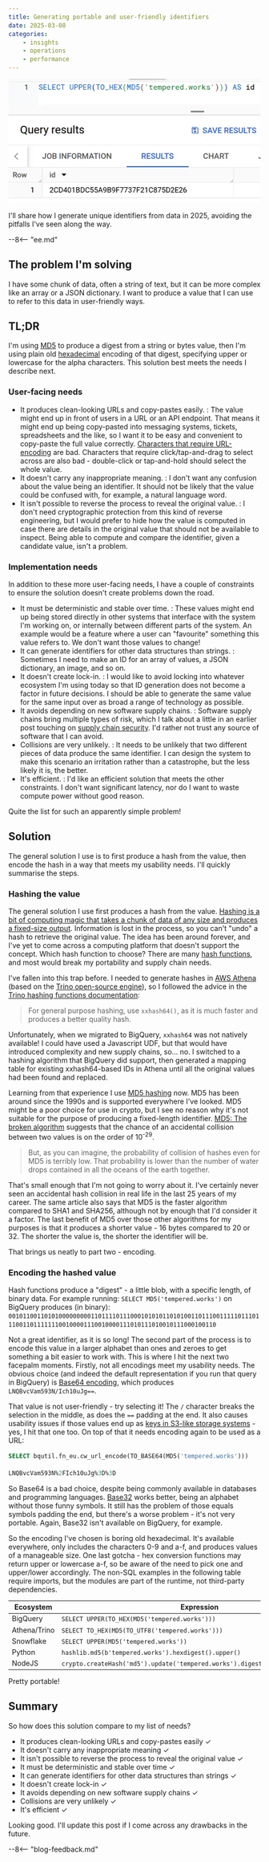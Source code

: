 ```yaml
---
title: Generating portable and user-friendly identifiers
date: 2025-03-08
categories:
    - insights
    - operations
    - performance
---
```


![A screenshot of the BigQuery console, with example SQL for generating an identfier from a string value as I outline below](./assets/image.webp)

I'll share how I generate unique identifiers from data in 2025, avoiding the pitfalls I've seen along the way.

--8<-- "ee.md"

<!-- more -->

## The problem I'm solving

I have some chunk of data, often a string of text, but it can be more complex like an array or a JSON dictionary. I want to produce a value that I can use to refer to this data in user-friendly ways.

## TL;DR

I'm using [MD5](https://en.wikipedia.org/wiki/MD5) to produce a digest from a string or bytes value, then I'm using plain old [hexadecimal](https://en.wikipedia.org/wiki/Hexadecimal) encoding of that digest, specifying upper or lowercase for the alpha characters. This solution best meets the needs I describe next.

### User-facing needs

- It produces clean-looking URLs and copy-pastes easily.
: The value might end up in front of users in a URL or an API endpoint. That means it might end up being copy-pasted into messaging systems, tickets, spreadsheets and the like, so I want it to be easy and convenient to copy-paste the full value correctly. [Characters that require URL-encoding](https://en.wikipedia.org/wiki/Percent-encoding) are bad. Characters that require click/tap-and-drag to select across are also bad - double-click or tap-and-hold should select the whole value.
- It doesn't carry any inappropriate meaning.
: I don't want any confusion about the value being an identifier. It should not be likely that the value could be confused with, for example, a natural language word.
- It isn't possible to reverse the process to reveal the original value.
: I don't need cryptographic protection from this kind of reverse engineering, but I would prefer to hide how the value is computed in case there are details in the original value that should not be available to inspect. Being able to compute and compare the identifier, given a candidate value, isn't a problem.

### Implementation needs

In addition to these more user-facing needs, I have a couple of constraints to ensure the solution doesn't create problems down the road.

- It must be deterministic and stable over time.
: These values might end up being stored directly in other systems that interface with the system I'm working on, or internally between different parts of the system. An example would be a feature where a user can "favourite" something this value refers to. We don't want those values to change!
- It can generate identifiers for other data structures than strings.
: Sometimes I need to make an ID for an array of values, a JSON dictionary, an image, and so on.
- It doesn't create lock-in.
: I would like to avoid locking into whatever ecosystem I'm using today so that ID generation does not become a factor in future decisions. I should be able to generate the same value for the same input over as broad a range of technology as possible.
- It avoids depending on new software supply chains.
: Software supply chains bring multiple types of risk, which I talk about a little in an earlier post touching on [supply chain security](../2024-05-01-how-i-do-python-supply-chain-security/index.md#assessing-dependency-risk). I'd rather not trust any source of software that I can avoid.
- Collisions are very unlikely.
: It needs to be unlikely that two different pieces of data produce the same identifier. I can design the system to make this scenario an irritation rather than a catastrophe, but the less likely it is, the better.
- It's efficient.
: I'd like an efficient solution that meets the other constraints. I don't want significant latency, nor do I want to waste compute power without good reason.

Quite the list for such an apparently simple problem!

## Solution

The general solution I use is to first produce a hash from the value, then encode the hash in a way that meets my usability needs. I'll quickly summarise the steps.

### Hashing the value

The general solution I use first produces a hash from the value. [Hashing is a bit of computing magic that takes a chunk of data of any size and produces a fixed-size output](https://en.wikipedia.org/wiki/Hash_function). Information is lost in the process, so you can't "undo" a hash to retrieve the original value. The idea has been around forever, and I've yet to come across a computing platform that doesn't support the concept. Which hash function to choose? There are many [hash functions](https://en.wikipedia.org/wiki/List_of_hash_functions), and most would break my portability and supply chain needs.

I've fallen into this trap before. I needed to generate hashes in [AWS Athena](https://docs.aws.amazon.com/athena/) (based on the [Trino open-source engine](https://trino.io/)), so I followed the advice in the [Trino hashing functions documentation](https://trino.io/docs/current/functions/binary.html#hashing-functions):

> For general purpose hashing, use `xxhash64()`, as it is much faster and produces a better quality hash.

Unfortunately, when we migrated to BigQuery, `xxhash64` was not natively available! I could have used a Javascript UDF, but that would have introduced complexity and new supply chains, so... no. I switched to a hashing algorithm that BigQuery did support, then generated a mapping table for existing xxhash64-based IDs in Athena until all the original values had been found and replaced.

Learning from that experience I use [MD5 hashing](https://en.wikipedia.org/wiki/MD5) now. MD5 has been around since the 1990s and is supported everywhere I've looked. MD5 might be a poor choice for use in crypto, but I see no reason why it's not suitable for the purpose of producing a fixed-length identifier. [MD5: The broken algorithm](https://www.avira.com/en/blog/md5-the-broken-algorithm) suggests that the chance of an accidental collision between two values is on the order of 10<sup>-29</sup>.

> But, as you can imagine, the probability of collision of hashes even for MD5 is terribly low. That probability is lower than the number of water drops contained in all the oceans of the earth together.

That's small enough that I'm not going to worry about it. I've certainly never seen an accidental hash collision in real life in the last 25 years of my career. The same article also says that MD5 is the faster algorithm compared to SHA1 and SHA256, although not by enough that I'd consider it a factor. The last benefit of MD5 over those other algorithms for my purposes is that it produces a shorter value - 16 bytes compared to 20 or 32. The shorter the value is, the shorter the identifier will be.

That brings us neatly to part two - encoding.

### Encoding the hashed value

Hash functions produce a "digest" - a little blob, with a specific length, of binary data. For example running: `SELECT MD5('tempered.works')` on BigQuery produces (in binary): `00101100110101000000000110111101110001010101101010011011100111110111011100110111111100100001110010000111010111010010111000100110`

Not a great identifier, as it is so long! The second part of the process is to encode this value in a larger alphabet than ones and zeroes to get something a bit easier to work with. This is where I hit the next two facepalm moments. Firstly, not all encodings meet my usability needs. The obvious choice (and indeed the default representation if you run that query in BigQuery) is [Base64 encoding](https://en.wikipedia.org/wiki/Base64), which produces `LNQBvcVam593N/Ich10uJg==`.

That value is not user-friendly - try selecting it! The `/` character breaks the selection in the middle, as does the `==` padding at the end. It also causes usability issues if those values end up as [keys in S3-like storage systems](https://docs.aws.amazon.com/AmazonS3/latest/userguide/object-keys.html) - yes, I hit that one too. On top of that it needs encoding again to be used as a URL:

```sql
SELECT bqutil.fn_eu.cw_url_encode(TO_BASE64(MD5('tempered.works')))

LNQBvcVam593N%2FIch10uJg%3D%3D
```

So Base64 is a bad choice, despite being commonly available in databases and programming languages. [Base32](https://en.wikipedia.org/wiki/Base32) works better, being an alphabet without those funny symbols. It still has the problem of those equals symbols padding the end, but there's a worse problem - it's not very portable. Again, Base32 isn't available on BigQuery, for example.

So the encoding I've chosen is boring old hexadecimal. It's available everywhere, only includes the characters 0-9 and a-f, and produces values of a manageable size. One last gotcha - hex conversion functions may return upper or lowercase a-f, so be aware of the need to pick one and upper/lower accordingly. The non-SQL examples in the following table require imports, but the modules are part of the runtime, not third-party dependencies.

|Ecosystem|Expression|Output|
|---------|----------|------|
|BigQuery|`SELECT UPPER(TO_HEX(MD5('tempered.works')))`|`2CD401BDC55A9B9F7737F21C875D2E26`|
|Athena/Trino|`SELECT TO_HEX(MD5(TO_UTF8('tempered.works')))`|`2CD401BDC55A9B9F7737F21C875D2E26`|
|Snowflake|`SELECT UPPER(MD5('tempered.works'))`|`2CD401BDC55A9B9F7737F21C875D2E26`|
|Python|`hashlib.md5(b'tempered.works').hexdigest().upper()`|`2CD401BDC55A9B9F7737F21C875D2E26`|
|NodeJS|`crypto.createHash('md5').update('tempered.works').digest('hex').toUpperCase()`|`2CD401BDC55A9B9F7737F21C875D2E26`|

Pretty portable!

## Summary

So how does this solution compare to my list of needs?

- It produces clean-looking URLs and copy-pastes easily ✓
- It doesn't carry any inappropriate meaning ✓
- It isn't possible to reverse the process to reveal the original value ✓
- It must be deterministic and stable over time ✓
- It can generate identifiers for other data structures than strings ✓
- It doesn't create lock-in ✓
- It avoids depending on new software supply chains ✓
- Collisions are very unlikely ✓
- It's efficient ✓

Looking good. I'll update this post if I come across any drawbacks in the future.

--8<-- "blog-feedback.md"

